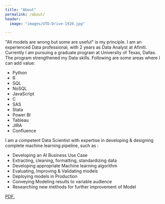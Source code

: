 ```yaml
---
title: "About"
permalink: /about/
header:
  image: "images/UTD-Drive-1920.jpg"

---
```

"All models are wrong but some are useful" is my principle.
 I am an experienced Data professional, with 2 years as Data Analyst at Afiniti.
 Currently I am pursuing a graduate program at University of Texas, Dallas.
 The program strengthened my Data skills. Following are some areas where I can
 add value:

 - Python
 - R
 - SQL
 - NoSQL
 - JavaScript
 - C
 - SAS
 - Stata
 - Power BI
 - Tableau
 - JIRA
 - Confluence

 I am a competent Data Scientist with expertise in developing & designing complete
 machine learning pipeline, such as :


 - Developing an AI Business Use Case
 - Extracting, cleaning, formatting, standardizing data
 - Developing appropriate Machine learning algorithm
 - Evaluating, Improving & Validating models
 - Deploying models in Production
 - Conveying Modeling results to variable audience
 - Researching new methods for further improvement of Model  





<a href="https://waleedsial.github.io/pdf/Resume.pdf" target="_blank">PDF.</a>
